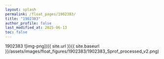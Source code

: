 ```yaml
---
layout: splash
permalink: /float_pages/1902383/
title: "1902383"
author_profile: false
last_modified_at: 2025-06-13
toc: false
---
```

 
1902383
![img-png]({{ site.url }}{{ site.baseurl }}/assets/images/float_figures/1902383/1902383_Sprof_processed_v2.png)
